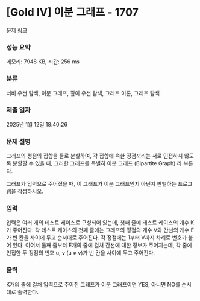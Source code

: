 # [Gold IV] 이분 그래프 - 1707 

[문제 링크](https://www.acmicpc.net/problem/1707) 

### 성능 요약

메모리: 7948 KB, 시간: 256 ms

### 분류

너비 우선 탐색, 이분 그래프, 깊이 우선 탐색, 그래프 이론, 그래프 탐색

### 제출 일자

2025년 1월 12일 18:40:26

### 문제 설명

<p>그래프의 정점의 집합을 둘로 분할하여, 각 집합에 속한 정점끼리는 서로 인접하지 않도록 분할할 수 있을 때, 그러한 그래프를 특별히 이분 그래프 (Bipartite Graph) 라 부른다.</p>

<p>그래프가 입력으로 주어졌을 때, 이 그래프가 이분 그래프인지 아닌지 판별하는 프로그램을 작성하시오.</p>

### 입력 

 <p>입력은 여러 개의 테스트 케이스로 구성되어 있는데, 첫째 줄에 테스트 케이스의 개수 K가 주어진다. 각 테스트 케이스의 첫째 줄에는 그래프의 정점의 개수 V와 간선의 개수 E가 빈 칸을 사이에 두고 순서대로 주어진다. 각 정점에는 1부터 V까지 차례로 번호가 붙어 있다. 이어서 둘째 줄부터 E개의 줄에 걸쳐 간선에 대한 정보가 주어지는데, 각 줄에 인접한 두 정점의 번호 u, v (u ≠ v)가 빈 칸을 사이에 두고 주어진다. </p>

### 출력 

 <p>K개의 줄에 걸쳐 입력으로 주어진 그래프가 이분 그래프이면 YES, 아니면 NO를 순서대로 출력한다.</p>

